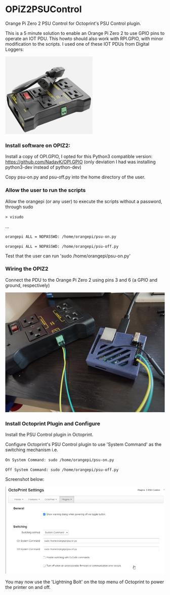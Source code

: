 # OPiZ2PSUControl
Orange Pi Zero 2 PSU Control for Octoprint's PSU Control plugin.

This is a 5 minute solution to enable an Orange Pi Zero 2 to use GPIO pins to operate an IOT PDU.  This howto should also work with RPI.GPIO, with minor modification to the scripts. I used one of these IOT PDUs from Digital Loggers:

![pdu](pics/pdu.png)

### Install software on OPIZ2:

Install a copy of OPI.GPIO, I opted for this Python3 compatible version: https://github.com/NadavK/OPI.GPIO
(only deviation I had was installing python3-dev instead of python-dev)


Copy psu-on.py and psu-off.py into the home directory of the user.

### Allow the user to run the scripts
Allow the orangepi (or any user) to execute the scripts without a password, through sudo

`> visudo`

...

`orangepi ALL = NOPASSWD: /home/orangepi/psu-on.py`

`orangepi ALL = NOPASSWD: /home/orangepi/psu-off.py`

Test that the user can run 'sudo /home/orangepi/psu-on.py'

### Wiring the OPIZ2

Connect the PDU to the Orange Pi Zero 2 using pins 3 and 6 (a GPIO and ground, respectively)

![wiring](pics/wiring.jpg)

### Install Octoprint Plugin and Configure

Install the PSU Control plugin in Octoprint.

Configure Octoprint's PSU Control plugin to use 'System Command' as the switching mechanism i.e.

`On System Command: sudo /home/orangepi/psu-on.py`

`Off System Command: sudo /home/orangepi/psu-off.py`

Screenshot below:

![oprint-settings](pics/oprint-settings.png)

You may now use the 'Lightning Bolt' on the top menu of Octoprint to power the printer on and off.